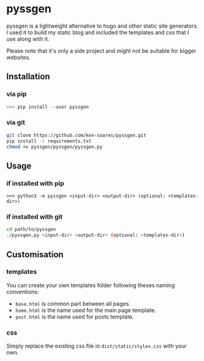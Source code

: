 # pyssgen

pyssgen is a lightweight alternative to hugo and other static site generators.
I used it to build my static blog and included the templates and css that I use along with it.

Please note that it's only a side project and might not be suitable for bigger
websites.


## Installation

### via pip

```python
>>> pip install --user pyssgen
```

### via git

```bash
git clone https://github.com/ken-soares/pyssgen.git
pip install -r requirements.txt
chmod +x pyssgen/pyssgen/pyssgen.py
```


## Usage

### if installed with pip
```
>>> python3 -m pyssgen <input-dir> <output-dir> (optional: <templates-dir>)
```
### if installed with git

```bash
cd path/to/pyssgen
./pyssgen.py <input-dir> <output-dir> (optional: <templates-dir>)
```

## Customisation

### templates

You can create your own templates folder following theses naming conventions:
* `base.html` is common part between all pages.
* `home.html` is the name used for the main page template.
* `post.html` is the name used for posts template.

### css

Simply replace the existing css file in `dist/static/styles.css` with your own.

